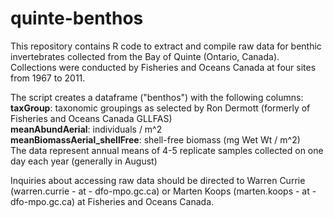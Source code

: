 # quinte-benthos

This repository contains R code to extract and compile raw data for benthic invertebrates collected from the Bay of Quinte (Ontario, Canada). Collections were conducted by Fisheries and Oceans Canada at four sites from 1967 to 2011.  
  
The script creates a dataframe ("benthos") with the following columns:  
**taxGroup**: taxonomic groupings as selected by Ron Dermott (formerly of Fisheries and Oceans Canada GLLFAS)  
**meanAbundAerial**: individuals / m^2  
**meanBiomassAerial_shellFree**: shell-free biomass (mg Wet Wt / m^2)  
The data represent annual means of 4-5 replicate samples collected on one day each year (generally in August)  
  
Inquiries about accessing raw data should be directed to Warren Currie (warren.currie - at - dfo-mpo.gc.ca) or Marten Koops (marten.koops - at - dfo-mpo.gc.ca) at Fisheries and Oceans Canada.  
